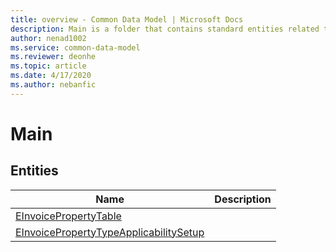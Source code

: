 ```yaml
---
title: overview - Common Data Model | Microsoft Docs
description: Main is a folder that contains standard entities related to the Common Data Model.
author: nenad1002
ms.service: common-data-model
ms.reviewer: deonhe
ms.topic: article
ms.date: 4/17/2020
ms.author: nebanfic
---
```


# Main


## Entities

|Name|Description|
|---|---|
|[EInvoicePropertyTable](EInvoicePropertyTable.md)||
|[EInvoicePropertyTypeApplicabilitySetup](EInvoicePropertyTypeApplicabilitySetup.md)||
